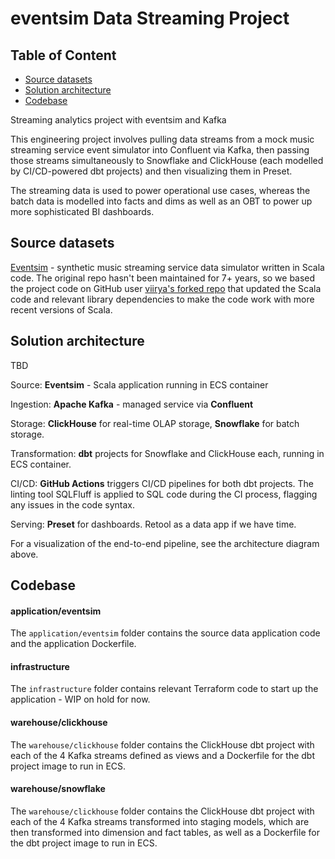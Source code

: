 # eventsim Data Streaming Project

## Table of Content 
- [Source datasets](#source-datasets)
- [Solution architecture](#solution-architecture)
- [Codebase](#codebase)

Streaming analytics project with eventsim and Kafka

This engineering project involves pulling data streams from a mock music streaming service event simulator into Confluent via Kafka, then passing those streams simultaneously to Snowflake and ClickHouse (each modelled by CI/CD-powered dbt projects) and then visualizing them in Preset.

The streaming data is used to power operational use cases, whereas the batch data is modelled into facts and dims as well as an OBT to power up more sophisticated BI dashboards. 

## Source datasets 


[Eventsim](https://github.com/Interana/eventsim) - synthetic music streaming service data simulator written in Scala code. The original repo hasn't been maintained for 7+ years, so we based the project code on GitHub user [viirya's forked repo](https://github.com/viirya/eventsim) that updated the Scala code and relevant library dependencies to make the code work with more recent versions of Scala.


## Solution architecture

TBD

Source: **Eventsim** - Scala application running in ECS container

Ingestion: **Apache Kafka** - managed service via **Confluent**

Storage: **ClickHouse** for real-time OLAP storage, **Snowflake** for batch storage.

Transformation: **dbt** projects for Snowflake and ClickHouse each, running in ECS container. 

CI/CD: **GitHub Actions** triggers CI/CD pipelines for both dbt projects. The linting tool SQLFluff is applied to SQL code during the CI process, flagging any issues in the code syntax. 

Serving: **Preset** for dashboards. Retool as a data app if we have time.

For a visualization of the end-to-end pipeline, see the architecture diagram above.


## Codebase

#### application/eventsim

The `application/eventsim` folder contains the source data application code and the application Dockerfile.

#### infrastructure

The `infrastructure` folder contains relevant Terraform code to start up the application - WIP on hold for now.

#### warehouse/clickhouse

The `warehouse/clickhouse` folder contains the ClickHouse dbt project with each of the 4 Kafka streams defined as views and a Dockerfile for the dbt project image to run in ECS.

#### warehouse/snowflake

The `warehouse/clickhouse` folder contains the ClickHouse dbt project with each of the 4 Kafka streams transformed into staging models, which are then transformed into dimension and fact tables, as well as a Dockerfile for the dbt project image to run in ECS.

